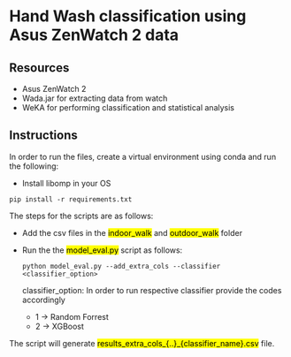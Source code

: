 # Hand Wash classification using Asus ZenWatch 2 data

## Resources
- Asus ZenWatch 2
- Wada.jar for extracting data from watch
- WeKA for performing classification and statistical analysis

## Instructions

In order to run the files, create a virtual environment using conda and run the following:

- Install libomp in your OS

```
pip install -r requirements.txt
```

The steps for the scripts are as follows:

- Add the csv files in the <mark>indoor_walk</mark> and <mark>outdoor_walk</mark> folder
- Run the the <mark>model_eval.py</mark> script as follows:
  
  ```
  python model_eval.py --add_extra_cols --classifier <classifier_option>
  ```
  classifier_option: In order to run respective classifier provide the codes accordingly
  - 1 -> Random Forrest
  - 2 -> XGBoost

The script will generate <mark>results_extra_cols_{..}_{classifier_name}.csv</mark> file.